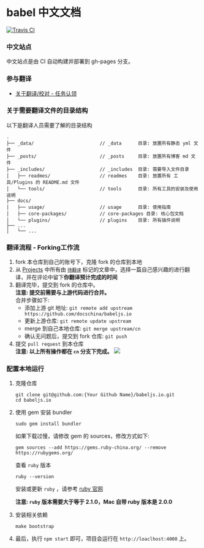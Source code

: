 # babel 中文文档
[![Travis CI](https://api.travis-ci.org/docschina/babeljs.io.svg?branch=cn)](https://travis-ci.org/docschina/babeljs.io/)
### 中文站点
中文站点是由 CI 自动构建并部署到 gh-pages 分支。
### 参与翻译
* [关于翻译/校对 - 任务认领](https://github.com/docschina/babeljs.io/issues/1)

### 关于需要翻译文件的目录结构

以下是翻译人员需要了解的目录结构

```
.
├── _data/                        // _data      目录: 放置所有静态 yml 文件
├── _posts/                       // _posts     目录: 放置所有博客 md 文件
├── _includes/                    // _includes  目录: 需要导入文件目录
│   ├── readmes/                  // readmes    目录: 放置所有 工具/Plugins 的 README.md 文件 
│   └── tools/                    // tools      目录: 所有工具的安装及使用说明
├── docs/ 					    
│   ├── usage/                    // usage      目录: 使用指南
│   ├── core-packages/            // core-packages 目录: 核心包文档
│   └── plugins/                  // plugins    目录: 所有插件说明
├── ...                       
│   └── ...
```

### 翻译流程 - Forking工作流
1. fork 本仓库到自己的账号下，克隆 fork 的仓库到本地
2. 从 [Projects](https://github.com/docschina/babeljs.io/projects/1) 中所有由 [`待翻译`](https://github.com/docschina/babeljs.io/projects/1?card_filter_query=label%3A%E5%BE%85%E7%BF%BB%E8%AF%91) 标记的文章中，选择一篇自己感兴趣的进行翻译，并在评论中留下**你翻译预计完成的时间**
3. 翻译完毕，提交到 fork 的仓库中。<br>
	**注意: 提交前需要与上游代码进行合并。**<br>
	合并步骤如下:
	* 添加上游 git 地址: `git remote add upstream https://github.com/docschina/babeljs.io`
	* 更新上游仓库: `git remote update upstream`
	* merge 到自己本地仓库: `git merge upstream/cn`
	* 确认无问题后，提交到 fork 仓库: `git push`
4. 提交 `pull request` 到本仓库<br>
**注意: 以上所有操作都在 `cn` 分支下完成。**
![](http://oypz34fc0.bkt.clouddn.com/image/png/babel%E7%BF%BB%E8%AF%91%E6%B5%81%E7%A8%8B%E5%9B%BE.png)

### 配置本地运行
1. 克隆仓库

	```
	git clone git@github.com:{Your Github Name}/babeljs.io.git
	cd babeljs.io
	```
2. 使用 gem 安装 bundler 
	
	```
	sudo gem install bundler
	```
	如果下载过慢，请修改 gem 的 sources，修改方式如下:
	
	```
	gem sources --add https://gems.ruby-china.org/ --remove https://rubygems.org/
	```
	查看 `ruby` 版本
	
	```
	ruby --version
	```
	安装或更新 `ruby` ，请参考 [ruby 官网](https://www.ruby-lang.org/en/documentation/installation/#homebrew)
	
	**注意: `ruby` 版本需要大于等于 2.1.0，Mac 自带 ruby 版本是 2.0.0**

3. 安装相关依赖

	```
	make bootstrap
	```
4. 最后，执行 `npm start` 即可，项目会运行在 `http://loaclhost:4000` 上。	
